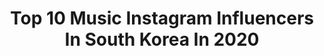 ---
title: Top 10 Music Instagram Influencers In South Korea In 2020
description: >-
  Find top music Instagram influencers in South Korea in 2020. Most popular hashtags: #momoland #nancy #netflix #djyoukeep.
platform: Instagram
profiles:
  - username: "badboyloo"
    fullname: >-
      BLOO 블루 🌙
    location: "South Korea"
    followers: 247676
    engagement: 1497
    commentsToLikes: 0.025617
    avatar: "https://scontent-lhr8-1.cdninstagram.com/v/t51.2885-19/s320x320/75324263_478995142733308_7750212882985385984_n.jpg?_nc_ht=scontent-lhr8-1.cdninstagram.com&_nc_ohc=EvIqIyo4jTIAX_YAb70&oh=6dd0093a639f923a2464f36c3057de9b&oe=5EBB0283"
    verified: true
    hashtags: ""
  - username: "zai.ro_"
    fullname: >-
      zai.ro / 안중재
    location: "South Korea"
    followers: 60753
    engagement: 1349
    commentsToLikes: 0.029765
    avatar: "https://scontent-amt2-1.cdninstagram.com/v/t51.2885-19/s320x320/22427205_356372168142949_7646358323205242880_n.jpg?_nc_ht=scontent-amt2-1.cdninstagram.com&_nc_ohc=tqJ6DfpmFn8AX91SFH8&oh=718ce3bbbe84e3b1d468cbbf416df696&oe=5E88FAF6"
    verified: true
    hashtags: ""
  - username: "sungminist"
    fullname: >-
      SMMT (써밋)
    location: "South Korea"
    followers: 56510
    engagement: 975
    commentsToLikes: 0.013997
    avatar: "https://scontent-ams4-1.cdninstagram.com/v/t51.2885-19/s320x320/41220214_973551282853787_5303146650384990208_n.jpg?_nc_ht=scontent-ams4-1.cdninstagram.com&_nc_ohc=904ASbfNJoMAX8OZwvG&oh=38e4a993fd653643c272e46053af5295&oe=5EC53404"
    verified: false
    hashtags: "#tbt2016, #weoutchillseoulcity"
  - username: "nancy.momoland"
    fullname: >-
      MOMOLAND NANCY
    location: "South Korea"
    followers: 962353
    engagement: 966
    commentsToLikes: 0.006577
    avatar: "https://scontent-ams4-1.cdninstagram.com/v/t51.2885-19/s320x320/62516073_2647794451917127_2264249704105639936_n.jpg?_nc_ht=scontent-ams4-1.cdninstagram.com&_nc_ohc=nQLGfYDuHJQAX9iQuZw&oh=116ee348943f83ee9b8cefacb75d1552&oe=5EB8FF37"
    verified: false
    hashtags: "#nancy, #momoland, #thumbs"
  - username: "dj_youkeep"
    fullname: >-
      유지/DJyoukeep
    location: "South Korea"
    followers: 26854
    engagement: 312
    commentsToLikes: 0.027846
    avatar: "https://scontent-ams4-1.cdninstagram.com/v/t51.2885-19/s320x320/67189908_728864330878310_511344018689359872_n.jpg?_nc_ht=scontent-ams4-1.cdninstagram.com&_nc_ohc=2dSdH9KyrlwAX9NBqTj&oh=488d11c703719be5d9466b410f574fea&oe=5EBAA65A"
    verified: false
    hashtags: "#bangkok, #shenzhen, #china, #newyear"
  - username: "momoland_nancy"
    fullname: >-
      MOMOLAND NANCY (낸시)
    location: "South Korea"
    followers: 43620
    engagement: 659
    commentsToLikes: 0.008802
    avatar: "https://scontent-ams4-1.cdninstagram.com/v/t51.2885-19/s150x150/92754246_2565018863736020_3814807767831543808_n.jpg?_nc_ht=scontent-ams4-1.cdninstagram.com&_nc_ohc=5Lv_16bME_cAX8cytns&oh=e53c060c177bd22a9a327c455b561549&oe=5EBCD94C"
    verified: false
    hashtags: "#nancy, #momoland"
  - username: "woodie_gochild"
    fullname: >-
      Woodie Gochild 우디 고차일드 ⚡️_ ⚡️💛
    location: "South Korea"
    followers: 201091
    engagement: 484
    commentsToLikes: 0.010635
    avatar: "https://scontent-lhr8-1.cdninstagram.com/v/t51.2885-19/s320x320/77320877_1317042198468522_3912556159722061824_n.jpg?_nc_ht=scontent-lhr8-1.cdninstagram.com&_nc_ohc=3Tq9UoDjE2AAX-GpjCo&oh=6e8f8a147d77440470727a08a25918b5&oe=5EB8A166"
    verified: true
    hashtags: "#woodiegochild, #sexy4eva, #aomg, #h1ghrmusic"
  - username: "k_evangelina"
    fullname: >-
      Aesthetics | Корея | Studying
    location: "South Korea"
    followers: 6184
    engagement: 1018
    commentsToLikes: 0.144744
    avatar: "https://scontent-lhr8-1.cdninstagram.com/v/t51.2885-19/s320x320/89370851_639709243429173_3288271839930875904_n.jpg?_nc_ht=scontent-lhr8-1.cdninstagram.com&_nc_ohc=YkzsbeQaAuUAX_ndUXX&oh=8b5d8905f860584b750bfe185af9aa59&oe=5EBB7AD4"
    verified: false
    hashtags: "#liketime"
  - username: "chrislyonsf"
    fullname: >-
      CHRIS LYON
    location: "South Korea"
    followers: 100154
    engagement: 1201
    commentsToLikes: 0.012079
    avatar: "https://scontent-ams4-1.cdninstagram.com/v/t51.2885-19/s320x320/72233703_2434636373329000_1967581933420412928_n.jpg?_nc_ht=scontent-ams4-1.cdninstagram.com&_nc_ohc=FXMg6ePt7LUAX9WTVbY&oh=3617d2e5a4f7305a5630a077de904f37&oe=5EB9C512"
    verified: false
    hashtags: "#blender, #blendercommunity, #maxxij, #itaewonclass"
  - username: "johnnyyongbosch"
    fullname: >-
      johnnyyongbosch 🐸
    location: "South Korea"
    followers: 169888
    engagement: 283
    commentsToLikes: 0.031998
    avatar: "https://scontent-lhr8-1.cdninstagram.com/v/t51.2885-19/s320x320/67179413_2380270728919515_2710957299668615168_n.jpg?_nc_ht=scontent-lhr8-1.cdninstagram.com&_nc_ohc=5TnlETwprREAX-hL79u&oh=6a2d1c3c63c9da23ddb9acf803b3aa6a&oe=5EB9B0D2"
    verified: true
    hashtags: "#mha, #voiceover, #roblox, #myheroacademia"
---
